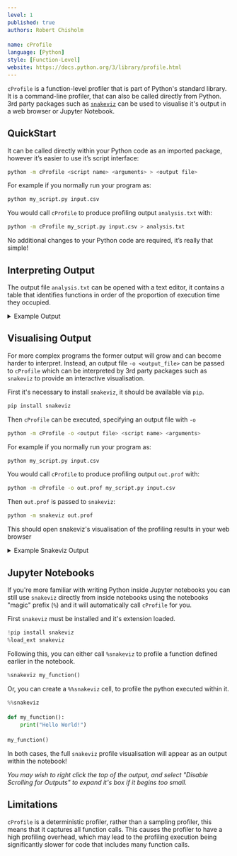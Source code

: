 ```yaml
---
level: 1
published: true
authors: Robert Chisholm

name: cProfile
language: [Python]
style: [Function-Level]
website: https://docs.python.org/3/library/profile.html
---
```


`cProfile` is a function-level profiler that is part of Python's standard library. It is a command-line profiler, that can also be called directly from Python. 3rd party packages such as [`snakeviz`](https://jiffyclub.github.io/snakeviz/) can be used to visualise it's output in a web browser or Jupyter Notebook.

<!--more-->

## QuickStart

It can be called directly within your Python code as an imported package, however it’s easier to use it’s script interface:

```sh
python -m cProfile <script name> <arguments> > <output file>
```

For example if you normally run your program as:

```sh
python my_script.py input.csv
```

You would call `cProfile` to produce profiling output `analysis.txt` with:

```sh
python -m cProfile my_script.py input.csv > analysis.txt
```

No additional changes to your Python code are required, it’s really that simple!

## Interpreting Output

The output file `analysis.txt` can be opened with a text editor, it contains a table that identifies functions in order of the proportion of execution time they occupied.

<details markdown="block">
<summary>Example Output</summary>

```
         28 function calls in 4.754 seconds

   Ordered by: standard name

   ncalls  tottime  percall  cumtime  percall filename:lineno(function)
        1    0.000    0.000    4.754    4.754 my_script.py:1(<module>)
        1    0.000    0.000    1.001    1.001 my_script.py:13(b_2)
        3    0.000    0.000    1.513    0.504 my_script.py:16(c_1)
        3    0.000    0.000    1.238    0.413 my_script.py:19(c_2)
        3    0.000    0.000    0.334    0.111 my_script.py:23(d_1)
        1    0.000    0.000    4.754    4.754 my_script.py:3(a_1)
        3    0.000    0.000    2.751    0.917 my_script.py:9(b_1)
        1    0.000    0.000    4.754    4.754 {built-in method builtins.exec}
       11    4.753    0.432    4.753    0.432 {built-in method time.sleep}
        1    0.000    0.000    0.000    0.000 {method 'disable' of '_lsprof.Profiler' objects}
```

The columns have the following definitions:

| Column | Definition |
|---------|---------------------------------------------------|
| `ncalls`  | The number of times the given function was called. |
| `tottime` | The total time spent in the given function, excluding child function calls. |
| `percall` | The average tottime per function call (`tottime`/`ncalls`). |
| `cumtime` | The total time spent in the given function, including child function calls. |
| `percall` | The average cumtime per function call (`cumtime`/`ncalls`). |
| `filename:lineno(function)` | The location of the given function's definition and it's name. |

</details>

## Visualising Output

For more complex programs the former output will grow and can become harder to interpret. Instead, an output file `-o <output_file>` can be passed to `cProfile` which can be interpreted by 3rd party packages such as `snakeviz` to provide an interactive visualisation.

First it's necessary to install `snakeviz`, it should be available via `pip`.

```sh
pip install snakeviz
```

Then `cProfile` can be executed, specifying an output file with `-o`

```sh
python -m cProfile -o <output file> <script name> <arguments>
```

For example if you normally run your program as:

```sh
python my_script.py input.csv
```

You would call `cProfile` to produce profiling output `out.prof` with:

```sh
python -m cProfile -o out.prof my_script.py input.csv
```

Then `out.prof` is passed to `snakeviz`:

```sh
python -m snakeviz out.prof
```

This should open snakeviz's visualisation of the profiling results in your web browser

<details markdown="block">
<summary>Example Snakeviz Output</summary>

![A web page, with a central diagram representing a call-stack, with the root at the top and the horizontal axis representing the duration of each call. Below this diagram is the top of a table detailing the statistics of individual methods.](/assets/snakeviz-example.png) An example of the default 'icicle' visualisation provided by `snakeviz`.

The icicle diagram displayed by `snakeviz` represents an aggregate of the call stack during the execution of the profiled code.
The box which fills the top row represents the the root call, filling the row shows that it occupied 100% of the runtime.
The second row holds the child methods called from the root, with their widths relative to the proportion of runtime they occupied.
This continues with each subsequent row, however where a method only occupies 50% of the runtime, it's children can only occupy a maximum of that runtime hence the appearance of "icicles" as each row gets narrower when the overhead of methods with no further children is accounted for.

By clicking a box within the diagram, it will "zoom" making the selected box the root allowing more detail to be explored. The diagram is limited to 10 rows by default ("Depth") and methods with a relatively small proportion of the runtime are hidden ("Cutoff").

As you hover each box, information to the left of the diagram updates specifying the location of the method and for how long it ran.

</details>

## Jupyter Notebooks

If you're more familiar with writing Python inside Jupyter notebooks you can still use  `snakeviz` directly from inside notebooks using the notebooks "magic" prefix (`%`) and it will automatically call `cProfile` for you.

First `snakeviz` must be installed and it's extension loaded.

```py
!pip install snakeviz
%load_ext snakeviz
```

Following this, you can either call `%snakeviz` to profile a function defined earlier in the notebook.

```py
%snakeviz my_function()
```

Or, you can create a `%%snakeviz` cell, to profile the python executed within it.

```py
%%snakeviz

def my_function():
    print("Hello World!")

my_function()
```

In both cases, the full `snakeviz` profile visualisation will appear as an output within the notebook!

*You may wish to right click the top of the output, and select "Disable Scrolling for Outputs" to expand it's box if it begins too small.*

## Limitations

`cProfile` is a deterministic profiler, rather than a sampling profiler, this means that it captures all function calls. This causes the profiler to have a high profiling overhead, which may lead to the profiling execution being significantly slower for code that includes many function calls.
